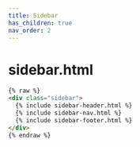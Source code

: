 ```yaml
---
title: Sidebar
has_children: true
nav_order: 2
---
```


# sidebar.html

```html
{% raw %}
<div class="sidebar">
  {% include sidebar-header.html %}
  {% include sidebar-nav.html %}
  {% include sidebar-footer.html %}
</div>
{% endraw %}
```
